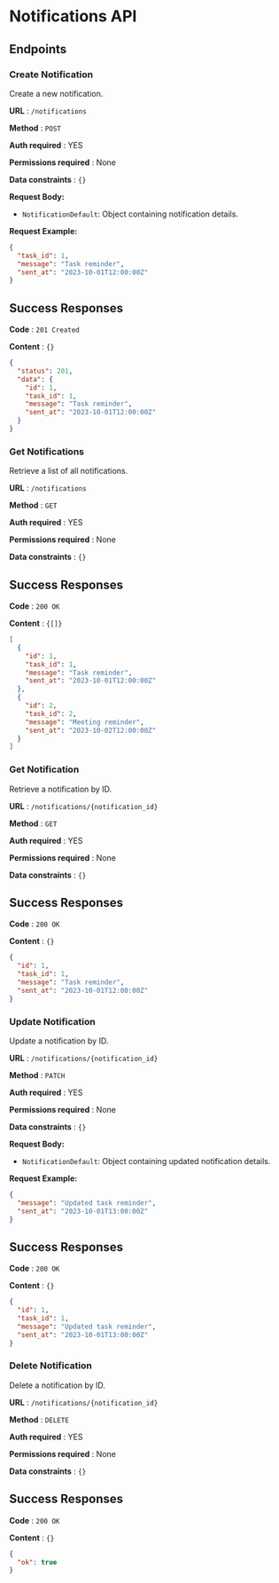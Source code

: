 # Notifications API

## Endpoints

### Create Notification

Create a new notification.

**URL** : `/notifications`

**Method** : `POST`

**Auth required** : YES

**Permissions required** : None

**Data constraints** : `{}`

**Request Body:**

- `NotificationDefault`: Object containing notification details.

**Request Example:**

```json
{
  "task_id": 1,
  "message": "Task reminder",
  "sent_at": "2023-10-01T12:00:00Z"
}
```

## Success Responses

**Code** : `201 Created`

**Content** : `{}`

```json
{
  "status": 201,
  "data": {
    "id": 1,
    "task_id": 1,
    "message": "Task reminder",
    "sent_at": "2023-10-01T12:00:00Z"
  }
}
```

### Get Notifications

Retrieve a list of all notifications.

**URL** : `/notifications`

**Method** : `GET`

**Auth required** : YES

**Permissions required** : None

**Data constraints** : `{}`

## Success Responses

**Code** : `200 OK`

**Content** : `{[]}`

```json
[
  {
    "id": 1,
    "task_id": 1,
    "message": "Task reminder",
    "sent_at": "2023-10-01T12:00:00Z"
  },
  {
    "id": 2,
    "task_id": 2,
    "message": "Meeting reminder",
    "sent_at": "2023-10-02T12:00:00Z"
  }
]
```

### Get Notification

Retrieve a notification by ID.

**URL** : `/notifications/{notification_id}`

**Method** : `GET`

**Auth required** : YES

**Permissions required** : None

**Data constraints** : `{}`

## Success Responses

**Code** : `200 OK`

**Content** : `{}`

```json
{
  "id": 1,
  "task_id": 1,
  "message": "Task reminder",
  "sent_at": "2023-10-01T12:00:00Z"
}
```

### Update Notification

Update a notification by ID.

**URL** : `/notifications/{notification_id}`

**Method** : `PATCH`

**Auth required** : YES

**Permissions required** : None

**Data constraints** : `{}`

**Request Body:**

- `NotificationDefault`: Object containing updated notification details.

**Request Example:**

```json
{
  "message": "Updated task reminder",
  "sent_at": "2023-10-01T13:00:00Z"
}
```

## Success Responses

**Code** : `200 OK`

**Content** : `{}`

```json
{
  "id": 1,
  "task_id": 1,
  "message": "Updated task reminder",
  "sent_at": "2023-10-01T13:00:00Z"
}
```

### Delete Notification

Delete a notification by ID.

**URL** : `/notifications/{notification_id}`

**Method** : `DELETE`

**Auth required** : YES

**Permissions required** : None

**Data constraints** : `{}`

## Success Responses

**Code** : `200 OK`

**Content** : `{}`

```json
{
  "ok": true
}
```

